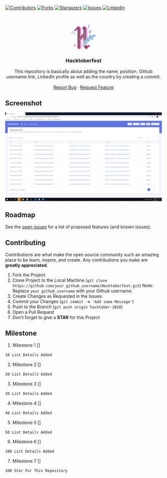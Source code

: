 [![Contributors][contributors-shield]][contributors-url]
[![Forks][forks-shield]][forks-url]
[![Stargazers][stars-shield]][stars-url]
[![Issues][issues-shield]][issues-url]
[![LinkedIn][linkedin-shield]][linkedin-url]

<!-- PROJECT LOGO -->
<br />
<p align="center">
  <a href="https://github.com/mmuhamadamirzaidi/repo_name">
    <img src="assets/img/hacktoberfest-logo.svg" alt="Logo" width="80" height="80">
  </a>

  <h3 align="center">Hacktoberfest</h3>

  <p align="center">
    This repository is basically about adding the name, position, Github username link, LinkedIn profile as well as the country by creating a commit.
    <br />
    <br />
    <a href="https://github.com/mmuhamadamirzaidi/Hacktoberfest/issues">Report Bug</a>
    ·
    <a href="https://github.com/mmuhamadamirzaidi/Hacktoberfest/issues">Request Feature</a>
  </p>
</p>

<!-- SCREENSHOT -->
## Screenshot

![Product Name Screen Shot][product-screenshot]

<!-- ROADMAP -->
## Roadmap

See the [open issues](https://github.com/mmuhamadamirzaidi/Hacktoberfest/issues) for a list of proposed features (and known issues).

<!-- CONTRIBUTING -->
## Contributing

Contributions are what make the open source community such an amazing place to be learn, inspire, and create. Any contributions you make are **greatly appreciated**.

1. Fork the Project
2. Clone Project to the Local Machine (`git clone https://github.com/your_github_username/Hacktoberfest.git`)
Note: Replace `your_github_username` with your Github username.
3. Create Changes as Requested in the Issues
4. Commit your Changes (`git commit -m 'Add some Message'`)
5. Push to the Branch (`git push origin hacktober-2020`)
6. Open a Pull Request
7. Don't forget to give a **STAR** for this Project

## Milestone

1. Milestone 1 []
```sh
10 List Details Added
```
2. Milestone 2 []
```sh
20 List Details Added
```
3. Milestone 3 []
```sh
30 List Details Added
```
4. Milestone 4 []
```sh
40 List Details Added
```
5. Milestone 5 []
```sh
50 List Details Added
```
6. Milestone 6 []
```sh
100 List Details Added
```
7. Milestone 7 []
```sh
100 Star For This Repository
```

<!-- MARKDOWN LINKS & IMAGES -->
<!-- https://www.markdownguide.org/basic-syntax/#reference-style-links -->
[contributors-shield]: https://img.shields.io/github/contributors/mmuhamadamirzaidi/repo.svg?style=flat-square
[contributors-url]: https://github.com/mmuhamadamirzaidi/Hacktoberfest/graphs/contributors
[forks-shield]: https://img.shields.io/github/forks/mmuhamadamirzaidi/repo.svg?style=flat-square
[forks-url]: https://github.com/mmuhamadamirzaidi/Hacktoberfest/network/members
[stars-shield]: https://img.shields.io/github/stars/mmuhamadamirzaidi/repo.svg?style=flat-square
[stars-url]: https://github.com/mmuhamadamirzaidi/Hacktoberfest/stargazers
[issues-shield]: https://img.shields.io/github/issues/mmuhamadamirzaidi/repo.svg?style=flat-square
[issues-url]: https://github.com/mmuhamadamirzaidi/Hacktoberfest/issues
[linkedin-shield]: https://img.shields.io/badge/-LinkedIn-black.svg?style=flat-square&logo=linkedin&colorB=555
[linkedin-url]: https://linkedin.com/in/mmuhamadamirzaidi
[product-screenshot]: assets/img/screenshot.png